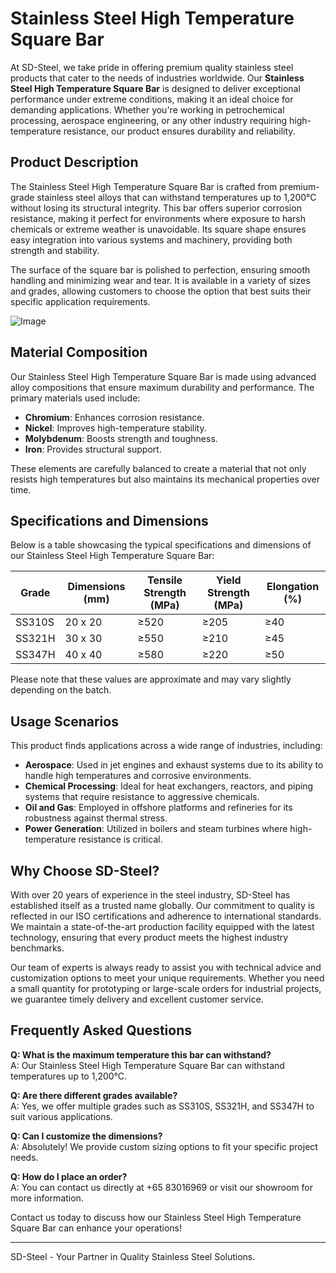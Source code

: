 # Stainless Steel High Temperature Square Bar

At SD-Steel, we take pride in offering premium quality stainless steel products that cater to the needs of industries worldwide. Our **Stainless Steel High Temperature Square Bar** is designed to deliver exceptional performance under extreme conditions, making it an ideal choice for demanding applications. Whether you're working in petrochemical processing, aerospace engineering, or any other industry requiring high-temperature resistance, our product ensures durability and reliability.

## Product Description

The Stainless Steel High Temperature Square Bar is crafted from premium-grade stainless steel alloys that can withstand temperatures up to 1,200°C without losing its structural integrity. This bar offers superior corrosion resistance, making it perfect for environments where exposure to harsh chemicals or extreme weather is unavoidable. Its square shape ensures easy integration into various systems and machinery, providing both strength and stability.

The surface of the square bar is polished to perfection, ensuring smooth handling and minimizing wear and tear. It is available in a variety of sizes and grades, allowing customers to choose the option that best suits their specific application requirements.

![Image](https://github.com/user-attachments/assets/2567258e-e124-4816-932d-1809bd27ef0b)

## Material Composition

Our Stainless Steel High Temperature Square Bar is made using advanced alloy compositions that ensure maximum durability and performance. The primary materials used include:

- **Chromium**: Enhances corrosion resistance.
- **Nickel**: Improves high-temperature stability.
- **Molybdenum**: Boosts strength and toughness.
- **Iron**: Provides structural support.

These elements are carefully balanced to create a material that not only resists high temperatures but also maintains its mechanical properties over time.

## Specifications and Dimensions

Below is a table showcasing the typical specifications and dimensions of our Stainless Steel High Temperature Square Bar:

| Grade        | Dimensions (mm) | Tensile Strength (MPa) | Yield Strength (MPa) | Elongation (%) |
|--------------|-----------------|------------------------|----------------------|----------------|
| SS310S       | 20 x 20         | ≥520                   | ≥205                 | ≥40            |
| SS321H       | 30 x 30         | ≥550                   | ≥210                 | ≥45            |
| SS347H       | 40 x 40         | ≥580                   | ≥220                 | ≥50            |

Please note that these values are approximate and may vary slightly depending on the batch.

## Usage Scenarios

This product finds applications across a wide range of industries, including:

- **Aerospace**: Used in jet engines and exhaust systems due to its ability to handle high temperatures and corrosive environments.
- **Chemical Processing**: Ideal for heat exchangers, reactors, and piping systems that require resistance to aggressive chemicals.
- **Oil and Gas**: Employed in offshore platforms and refineries for its robustness against thermal stress.
- **Power Generation**: Utilized in boilers and steam turbines where high-temperature resistance is critical.

## Why Choose SD-Steel?

With over 20 years of experience in the steel industry, SD-Steel has established itself as a trusted name globally. Our commitment to quality is reflected in our ISO certifications and adherence to international standards. We maintain a state-of-the-art production facility equipped with the latest technology, ensuring that every product meets the highest industry benchmarks.

Our team of experts is always ready to assist you with technical advice and customization options to meet your unique requirements. Whether you need a small quantity for prototyping or large-scale orders for industrial projects, we guarantee timely delivery and excellent customer service.

## Frequently Asked Questions

**Q: What is the maximum temperature this bar can withstand?**  
A: Our Stainless Steel High Temperature Square Bar can withstand temperatures up to 1,200°C.

**Q: Are there different grades available?**  
A: Yes, we offer multiple grades such as SS310S, SS321H, and SS347H to suit various applications.

**Q: Can I customize the dimensions?**  
A: Absolutely! We provide custom sizing options to fit your specific project needs.

**Q: How do I place an order?**  
A: You can contact us directly at +65 83016969 or visit our showroom for more information.

Contact us today to discuss how our Stainless Steel High Temperature Square Bar can enhance your operations!

---

SD-Steel - Your Partner in Quality Stainless Steel Solutions.